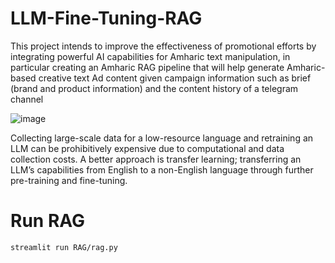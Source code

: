 # LLM-Fine-Tuning-RAG
This project intends to improve the effectiveness of promotional efforts by integrating powerful AI capabilities for Amharic text manipulation, in particular creating an Amharic RAG pipeline that will help generate Amharic-based creative text Ad content given campaign information such as brief (brand and product information) and the content history of a telegram channel 

![image](https://github.com/AI-Lab-crs/LLM-Fine-Tuning-RAG/assets/39425889/3fc36875-f377-4dc3-8d76-6657ae70c1ff)

Collecting large-scale data for a  low-resource language and retraining an LLM can be prohibitively expensive due to computational and data collection costs. A better approach is transfer learning; transferring an LLM’s capabilities from English to a non-English language through further pre-training and fine-tuning.

# Run RAG
`streamlit run RAG/rag.py`
